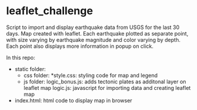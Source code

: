 # leaflet_challenge

Script to import and display earthquake data from USGS for the last 30 days. Map created with leaflet. Each earthquake plotted as separate point, with size varying by earthquake magnitude and color varying by depth. Each point also displays more information in popup on click. 

In this repo: 
* static folder:
    * css folder:
        *style.css: styling code for map and legend
    * js folder:
        logic_bonus.js: adds tectonic plates as additonal layer on leaflet map
        logic.js: javascript for importing data and creating leaflet map
* index.html: html code to display map in browser